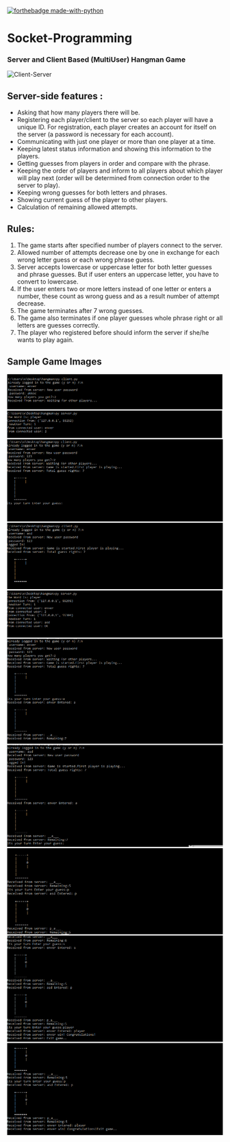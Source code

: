 [![forthebadge made-with-python](http://ForTheBadge.com/images/badges/made-with-python.svg)](https://www.python.org/)
# Socket-Programming
### Server and Client Based (MultiUser) Hangman Game



![Client-Server](https://hackernoon.com/hn-images/0*1fa09gbGxyuYETj7.png)

## Server-side features :

* Asking that how many players there will be.
* Registering each player/client to the server so each player will have a unique ID. For registration, each player creates an account for itself on the server (a password is necessary for each account). 
* Communicating with just one player or more than one player at a time. 
* Keeping latest status information and showing this information to the players. 
* Getting guesses from players in order and compare with the phrase. 
* Keeping the order of players and inform to all players about which player will play next (order will be determined from connection order to the server to play). 
* Keeping wrong guesses for both letters and phrases.
* Showing current guess of the player to other players. 
* Calculation of remaining allowed attempts. 
 
## Rules: 
 
1. The game starts after specified number of players connect to the server.  
2. Allowed number of attempts decrease one by one in exchange for each wrong letter guess or each wrong phrase guess. 
3. Server accepts lowercase or uppercase letter for both letter guesses and phrase guesses. But if user enters an uppercase letter, you have to convert to lowercase. 
4. If the user enters two or more letters instead of one letter or enters a number, these count as wrong guess and as a result number of attempt decrease. 
5. The game terminates after 7 wrong guesses. 
6. The game also terminates if one player guesses whole phrase right or all letters are guesses correctly. 
7. The player who registered before should inform the server if she/he wants to play again.


## Sample Game Images

![1](https://github.com/akkoc16/Socket-Programming/blob/master/client-server/s1.png)
![2](https://github.com/akkoc16/Socket-Programming/blob/master/client-server/s2.png)
![3](https://github.com/akkoc16/Socket-Programming/blob/master/client-server/s3.png)
![4](https://github.com/akkoc16/Socket-Programming/blob/master/client-server/s4.png)
![5](https://github.com/akkoc16/Socket-Programming/blob/master/client-server/s5.png)
![6](https://github.com/akkoc16/Socket-Programming/blob/master/client-server/s6.png)
![7](https://github.com/akkoc16/Socket-Programming/blob/master/client-server/s7.png)
![8](https://github.com/akkoc16/Socket-Programming/blob/master/client-server/s8.png)
![9](https://github.com/akkoc16/Socket-Programming/blob/master/client-server/s9.png)
![10](https://github.com/akkoc16/Socket-Programming/blob/master/client-server/s10.png)
